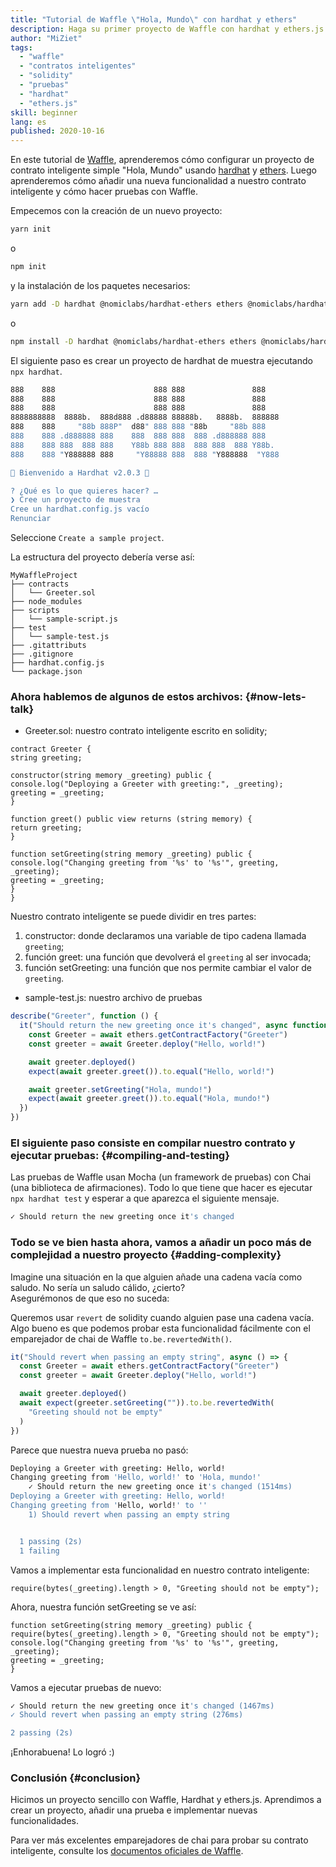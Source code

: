 ```yaml
---
title: "Tutorial de Waffle \"Hola, Mundo\" con hardhat y ethers"
description: Haga su primer proyecto de Waffle con hardhat y ethers.js
author: "MiZiet"
tags:
  - "waffle"
  - "contratos inteligentes"
  - "solidity"
  - "pruebas"
  - "hardhat"
  - "ethers.js"
skill: beginner
lang: es
published: 2020-10-16
---
```


En este tutorial de [Waffle](https://ethereum-waffle.readthedocs.io), aprenderemos cómo configurar un proyecto de contrato inteligente simple "Hola, Mundo" usando [hardhat](https://hardhat.org/) y [ethers](https://docs.ethers.io/v5/). Luego aprenderemos cómo añadir una nueva funcionalidad a nuestro contrato inteligente y cómo hacer pruebas con Waffle.

Empecemos con la creación de un nuevo proyecto:

```bash
yarn init
```

o

```bash
npm init
```

y la instalación de los paquetes necesarios:

```bash
yarn add -D hardhat @nomiclabs/hardhat-ethers ethers @nomiclabs/hardhat-waffle ethereum-waffle chai
```

o

```bash
npm install -D hardhat @nomiclabs/hardhat-ethers ethers @nomiclabs/hardhat-waffle ethereum-waffle chai
```

El siguiente paso es crear un proyecto de hardhat de muestra ejecutando `npx hardhat`.

```bash
888    888                      888 888               888
888    888                      888 888               888
888    888                      888 888               888
8888888888  8888b.  888d888 .d88888 88888b.   8888b.  888888
888    888     "88b 888P"  d88" 888 888 "88b     "88b 888
888    888 .d888888 888    888  888 888  888 .d888888 888
888    888 888  888 888    Y88b 888 888  888 888  888 Y88b.
888    888 "Y888888 888     "Y88888 888  888 "Y888888  "Y888

👷 Bienvenido a Hardhat v2.0.3 👷‍

? ¿Qué es lo que quieres hacer? …
❯ Cree un proyecto de muestra
Cree un hardhat.config.js vacío
Renunciar
```

Seleccione `Create a sample project`.

La estructura del proyecto debería verse así:

```
MyWaffleProject
├── contracts
│   └── Greeter.sol
├── node_modules
├── scripts
│   └── sample-script.js
├── test
│   └── sample-test.js
├── .gitattributs
├── .gitignore
├── hardhat.config.js
└── package.json
```

### Ahora hablemos de algunos de estos archivos: {#now-lets-talk}

- Greeter.sol: nuestro contrato inteligente escrito en solidity;

```solidity
contract Greeter {
string greeting;

constructor(string memory _greeting) public {
console.log("Deploying a Greeter with greeting:", _greeting);
greeting = _greeting;
}

function greet() public view returns (string memory) {
return greeting;
}

function setGreeting(string memory _greeting) public {
console.log("Changing greeting from '%s' to '%s'", greeting, _greeting);
greeting = _greeting;
}
}
```

Nuestro contrato inteligente se puede dividir en tres partes:

1. constructor: donde declaramos una variable de tipo cadena llamada `greeting`;
2. función greet: una función que devolverá el `greeting` al ser invocada;
3. función setGreeting: una función que nos permite cambiar el valor de `greeting`.

- sample-test.js: nuestro archivo de pruebas

```js
describe("Greeter", function () {
  it("Should return the new greeting once it's changed", async function () {
    const Greeter = await ethers.getContractFactory("Greeter")
    const greeter = await Greeter.deploy("Hello, world!")

    await greeter.deployed()
    expect(await greeter.greet()).to.equal("Hello, world!")

    await greeter.setGreeting("Hola, mundo!")
    expect(await greeter.greet()).to.equal("Hola, mundo!")
  })
})
```

### El siguiente paso consiste en compilar nuestro contrato y ejecutar pruebas: {#compiling-and-testing}

Las pruebas de Waffle usan Mocha (un framework de pruebas) con Chai (una biblioteca de afirmaciones). Todo lo que tiene que hacer es ejecutar `npx hardhat test` y esperar a que aparezca el siguiente mensaje.

```bash
✓ Should return the new greeting once it's changed
```

### Todo se ve bien hasta ahora, vamos a añadir un poco más de complejidad a nuestro proyecto <Emoji text=":slightly_smiling_face:" size={1}/> {#adding-complexity}

Imagine una situación en la que alguien añade una cadena vacía como saludo. No sería un saludo cálido, ¿cierto?  
Asegurémonos de que eso no suceda:

Queremos usar `revert` de solidity cuando alguien pase una cadena vacía. Algo bueno es que podemos probar esta funcionalidad fácilmente con el emparejador de chai de Waffle `to.be.revertedWith()`.

```js
it("Should revert when passing an empty string", async () => {
  const Greeter = await ethers.getContractFactory("Greeter")
  const greeter = await Greeter.deploy("Hello, world!")

  await greeter.deployed()
  await expect(greeter.setGreeting("")).to.be.revertedWith(
    "Greeting should not be empty"
  )
})
```

Parece que nuestra nueva prueba no pasó:

```bash
Deploying a Greeter with greeting: Hello, world!
Changing greeting from 'Hello, world!' to 'Hola, mundo!'
    ✓ Should return the new greeting once it's changed (1514ms)
Deploying a Greeter with greeting: Hello, world!
Changing greeting from 'Hello, world!' to ''
    1) Should revert when passing an empty string


  1 passing (2s)
  1 failing
```

Vamos a implementar esta funcionalidad en nuestro contrato inteligente:

```solidity
require(bytes(_greeting).length > 0, "Greeting should not be empty");
```

Ahora, nuestra función setGreeting se ve así:

```solidity
function setGreeting(string memory _greeting) public {
require(bytes(_greeting).length > 0, "Greeting should not be empty");
console.log("Changing greeting from '%s' to '%s'", greeting, _greeting);
greeting = _greeting;
}
```

Vamos a ejecutar pruebas de nuevo:

```bash
✓ Should return the new greeting once it's changed (1467ms)
✓ Should revert when passing an empty string (276ms)

2 passing (2s)
```

¡Enhorabuena! Lo logró :)

### Conclusión {#conclusion}

Hicimos un proyecto sencillo con Waffle, Hardhat y ethers.js. Aprendimos a crear un proyecto, añadir una prueba e implementar nuevas funcionalidades.

Para ver más excelentes emparejadores de chai para probar su contrato inteligente, consulte los [documentos oficiales de Waffle](https://ethereum-waffle.readthedocs.io/en/latest/matchers.html).
